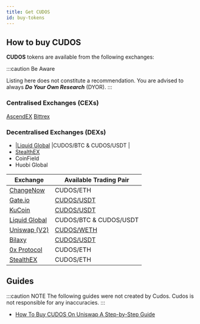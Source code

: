 ```yaml
---
title: Get CUDOS
id: buy-tokens
---
```


## How to buy CUDOS

**CUDOS** tokens are available from the following exchanges:

:::caution Be Aware

Listing here does not constitute a recommendation. You are advised to always ***Do Your Own Research*** (DYOR).
:::

### Centralised Exchanges (CEXs)

[AscendEX](https://ascendex.com/en/global-digital-asset-platform)
[Bittrex](https://global.bittrex.com/)

### Decentralised Exchanges (DEXs)

- |[Liquid Global](https://www.liquid.com/) |CUDOS/BTC & CUDOS/USDT |
- [StealthEX](https://stealthex.io/) 
- CoinField
- Huobi Global

|**Exchange**|**Available Trading Pair**|
| - | - |
[ChangeNow](https://changenow.io/)|CUDOS/ETH|
|[Gate.io](https://www.gate.io/)|[CUDOS/USDT](https://gate.io/trade/cudos_usdt)|
|[KuCoin](https://www.kucoin.com/)|[CUDOS/USDT](https://trade.kucoin.com/CUDOS-USDT)|
[Liquid Global](https://www.liquid.com/) |CUDOS/BTC & CUDOS/USDT |
|[Uniswap (V2)](https://uniswap.org/)|[CUDOS/WETH](https://app.uniswap.org/#/swap?inputCurrency=0x817bbDbC3e8A1204f3691d14bB44992841e3dB35&outputCurrency=0xc02aaa39b223fe8d0a0e5c4f27ead9083c756cc2)|
|[Bilaxy](https://bilaxy.com/)|[CUDOS/USDT](https://bilaxy.com/trade/CUDOS_USDT)|
|[0x Protocol](https://matcha.xyz/)| CUDOS/ETH |
|[StealthEX](https://stealthex.io/) | CUDOS/ETH|


## Guides

:::caution NOTE 
The following guides were not created by Cudos. Cudos is not responsible for any inaccuracies.
:::

- [How To Buy CUDOS On Uniswap A Step-by-Step Guide](https://www.pickacrypto.com/how-to-buy-cudos-token/)
